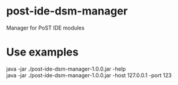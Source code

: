 # post-ide-dsm-manager
 Manager for PoST IDE modules
 
# Use examples

 java -jar ./post-ide-dsm-manager-1.0.0.jar -help\
 java -jar ./post-ide-dsm-manager-1.0.0.jar -host 127.0.0.1 -port 123
